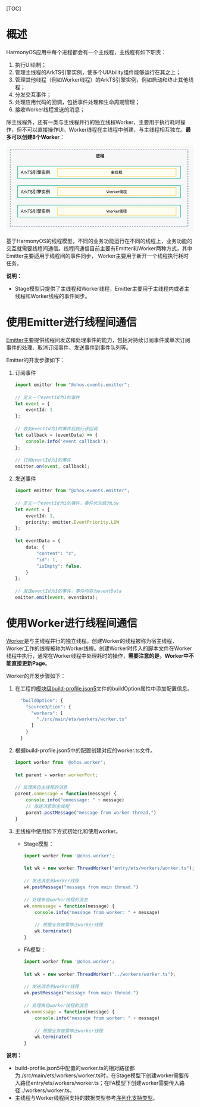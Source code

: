 [TOC]

# 概述

HarmonyOS应用中每个进程都会有一个主线程，主线程有如下职责：

1. 执行UI绘制；
2. 管理主线程的ArkTS引擎实例，使多个UIAbility组件能够运行在其之上；
3. 管理其他线程（例如Worker线程）的ArkTS引擎实例，例如启动和终止其他线程；
4. 分发交互事件；
5. 处理应用代码的回调，包括事件处理和生命周期管理；
6. 接收Worker线程发送的消息；

除主线程外，还有一类与主线程并行的独立线程Worker，主要用于执行耗时操作，但不可以直接操作UI。Worker线程在主线程中创建，与主线程相互独立。**最多可以创建8个Worker**：

![3-1](./pic/3-1.png)

基于HarmonyOS的线程模型，不同的业务功能运行在不同的线程上，业务功能的交互就需要线程间通信。线程间通信目前主要有Emitter和Worker两种方式，其中Emitter主要适用于线程间的事件同步， Worker主要用于新开一个线程执行耗时任务。

**说明：**

- Stage模型只提供了主线程和Worker线程，Emitter主要用于主线程内或者主线程和Worker线程的事件同步。



# 使用Emitter进行线程间通信

[Emitter](https://developer.huawei.com/consumer/cn/doc/harmonyos-references-V2/js-apis-emitter-0000001428061916-V2)主要提供线程间发送和处理事件的能力，包括对持续订阅事件或单次订阅事件的处理、取消订阅事件、发送事件到事件队列等。

Emitter的开发步骤如下：

1. 订阅事件

   ```typescript
   import emitter from "@ohos.events.emitter";
   
   // 定义一个eventId为1的事件
   let event = {
       eventId: 1
   };
   
   // 收到eventId为1的事件后执行该回调
   let callback = (eventData) => {
       console.info('event callback');
   };
   
   // 订阅eventId为1的事件
   emitter.on(event, callback);
   ```

2. 发送事件

   ```typescript
   import emitter from "@ohos.events.emitter";
   
   // 定义一个eventId为1的事件，事件优先级为Low
   let event = {
       eventId: 1,
       priority: emitter.EventPriority.LOW
   };
   
   let eventData = {
       data: {
           "content": "c",
           "id": 1,
           "isEmpty": false,
       }
   };
   
   // 发送eventId为1的事件，事件内容为eventData
   emitter.emit(event, eventData);
   ```



# 使用Worker进行线程间通信

[Worker](https://developer.huawei.com/consumer/cn/doc/harmonyos-references-V2/js-apis-worker-0000001427902752-V2)是与主线程并行的独立线程。创建Worker的线程被称为宿主线程，Worker工作的线程被称为Worker线程。创建Worker时传入的脚本文件在Worker线程中执行，通常在Worker线程中处理耗时的操作，**需要注意的是，Worker中不能直接更新Page**。

Worker的开发步骤如下：

1. 在工程的[模块级build-profile.json5](https://developer.harmonyos.com/cn/docs/documentation/doc-guides/ohos-building-configuration-0000001218440654#section6887184182020)文件的buildOption属性中添加配置信息。

   ```typescript
     "buildOption": {
       "sourceOption": {
         "workers": [
           "./src/main/ets/workers/worker.ts"
         ]
       }
     }
   ```

2. 根据build-profile.json5中的配置创建对应的worker.ts文件。

   ```typescript
   import worker from '@ohos.worker';
   
   let parent = worker.workerPort;
   
   // 处理来自主线程的消息
   parent.onmessage = function(message) {
       console.info("onmessage: " + message)
       // 发送消息到主线程
       parent.postMessage("message from worker thread.")
   }
   ```

3. 主线程中使用如下方式初始化和使用worker。

   - Stage模型：

     ```typescript
     import worker from '@ohos.worker';
     
     let wk = new worker.ThreadWorker("entry/ets/workers/worker.ts");
     
     // 发送消息到worker线程
     wk.postMessage("message from main thread.")
     
     // 处理来自worker线程的消息
     wk.onmessage = function(message) {
         console.info("message from worker: " + message)
     
         // 根据业务按需停止worker线程
         wk.terminate()
     }
     ```

   - FA模型：

     ```typescript
     import worker from '@ohos.worker';
     
     let wk = new worker.ThreadWorker("../workers/worker.ts");
     
     // 发送消息到worker线程
     wk.postMessage("message from main thread.")
     
     // 处理来自worker线程的消息
     wk.onmessage = function(message) {
         console.info("message from worker: " + message)
     
         // 根据业务按需停止worker线程
         wk.terminate()
     }
     ```

**说明：**

- build-profile.json5中配置的worker.ts的相对路径都为./src/main/ets/workers/worker.ts时，在Stage模型下创建worker需要传入路径entry/ets/workers/worker.ts；在FA模型下创建worker需要传入路径../workers/worker.ts。
- 主线程与Worker线程间支持的数据类型参考[序列化支持类型](https://developer.huawei.com/consumer/cn/doc/harmonyos-references-V2/js-apis-worker-0000001427902752-V2#ZH-CN_TOPIC_0000001574088505__序列化支持类型)。